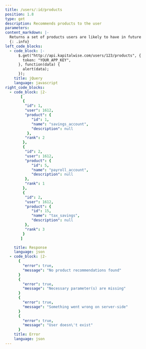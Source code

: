 ```yaml
---
title: /users/:id/products
position: 1.8
type: get
description: Recommends products to the user
parameters:
content_markdown: |-
  Returns a set of products users are likely to have in future
  {: .info}
left_code_blocks:
  - code_block: |-
      $.get("http://api.kapitalwise.com/users/123/products", {
        token: "YOUR_APP_KEY",
      }, function(data) {
        alert(data);
      });
    title: jQuery
    language: javascript
right_code_blocks:
  - code_block: |2-
       [
        {
         "id": 1,
         "user": 1612,
         "product": {
            "id": 1,
            "name": "savings_account",
            "description": null
          },
         "rank": 2
        },
        {
         "id": 2,
         "user": 1612,
         "product": {
            "id": 5,
            "name": "payroll_account",
            "description": null
         },
         "rank": 1
        },
        {
         "id": 2,
         "user": 1612,
         "product": {
            "id": 15,
            "name": "tax_savings",
            "description": null
         },
         "rank": 3
        }
       ]

    title: Response
    language: json
  - code_block: |2-
      {
        "error": true,
        "message": "No product recommendations found"
      }
      {
        "error": true,
        "message": "Necessary parameter(s) are missing"
      }
      {
        "error": true,
        "message": "Something went wrong on server-side"
      }
      {
        "error": true,
        "message": "User doesn\'t exist"
      }
    title: Error
    language: json
---
```

